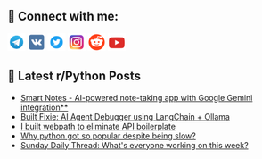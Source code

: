 ## 🔎 Connect with me:
[<img src="https://github.com/bullbesh/bullbesh/blob/main/images/Telegram.png" width="32" height="32" />](https://t.me/bullbesh)
[<img src="https://github.com/bullbesh/bullbesh/blob/main/images/VK.png" width="32" height="32" />](https://vk.com/bullbesh)
[<img src="https://github.com/bullbesh/bullbesh/blob/main/images/Twitter.png" width="32" height="32" />](https://twitter.com/bullbesh1)
[<img src="https://github.com/bullbesh/bullbesh/blob/main/images/Instagram.png" width="32" height="32" />](https://www.instagram.com/bullbesh)
[<img src="https://github.com/bullbesh/bullbesh/blob/main/images/Reddit.png" width="32" height="32" />](https://www.reddit.com/user/bullbesh)
[<img src="https://github.com/bullbesh/bullbesh/blob/main/images/YouTube.png" width="32" height="32" />](https://www.youtube.com/channel/UCtfjRs6uzgq5mfm8S06WTcg)

## 📕 Latest r/Python Posts
<!-- BLOG-POST-LIST:START -->
- [Smart Notes - AI-powered note-taking app with Google Gemini integration**](https://www.reddit.com/r/Python/comments/1mg79rn/smart_notes_aipowered_notetaking_app_with_google/)
- [Built Fixie: AI Agent Debugger using LangChain + Ollama](https://www.reddit.com/r/Python/comments/1mg6cew/built_fixie_ai_agent_debugger_using_langchain/)
- [I built webpath to eliminate API boilerplate](https://www.reddit.com/r/Python/comments/1mg61fl/i_built_webpath_to_eliminate_api_boilerplate/)
- [Why python got so popular despite being slow?](https://www.reddit.com/r/Python/comments/1mg5wxg/why_python_got_so_popular_despite_being_slow/)
- [Sunday Daily Thread: What&#39;s everyone working on this week?](https://www.reddit.com/r/Python/comments/1mg53kt/sunday_daily_thread_whats_everyone_working_on/)
<!-- BLOG-POST-LIST:END -->
